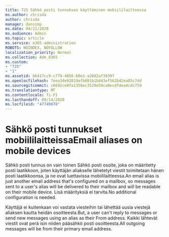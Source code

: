 ```yaml
---
title: 725 Sähkö posti tunnuksen käyttäminen mobiililaitteessa
ms.author: chrisda
author: chrisda
manager: dansimp
ms.date: 04/21/2020
ms.audience: Admin
ms.topic: article
ms.service: o365-administration
ROBOTS: NOINDEX, NOFOLLOW
localization_priority: Normal
ms.collection: Adm_O365
ms.custom:
- "725"
- "1"
ms.assetid: b6417cc9-c779-4856-b0e1-a2882af39397
ms.openlocfilehash: 7eea3de92019afb801b1b843ef562b42ea85c7dd
ms.sourcegitcommit: c6692ce0fa1358ec3529e59ca0ecdfdea4cdc759
ms.translationtype: MT
ms.contentlocale: fi-FI
ms.lasthandoff: 09/14/2020
ms.locfileid: "47749078"
---
```

# <a name="email-aliases-on-mobile-devices"></a><span data-ttu-id="22774-102">Sähkö posti tunnukset mobiililaitteissa</span><span class="sxs-lookup"><span data-stu-id="22774-102">Email aliases on mobile devices</span></span>

<span data-ttu-id="22774-103">Sähkö posti tunnus on vain toinen Sähkö posti osoite, joka on määritetty posti laatikkoon, joten käyttäjän aliakselle lähetetyt viestit toimitetaan hänen posti laatikkoonsa, ja ne ovat luettavissa mobiililaitteessa.</span><span class="sxs-lookup"><span data-stu-id="22774-103">An email alias is just another email address that's configured on a mailbox, so messages sent to a user's alias will be delivered to their mailbox and will be readable on their mobile device.</span></span> <span data-ttu-id="22774-104">Lisä määrityksiä ei tarvita.</span><span class="sxs-lookup"><span data-stu-id="22774-104">No additional configuration is needed.</span></span>

<span data-ttu-id="22774-105">Käyttäjä ei kuitenkaan voi vastata viesteihin tai lähettää uusia viestejä aliaksen kautta heidän osoitteesta.</span><span class="sxs-lookup"><span data-stu-id="22774-105">But, a user can't reply to messages or send new messages using an alias as their From address.</span></span> <span data-ttu-id="22774-106">Kaikki lähtevät viestit ovat perä isin niiden pääsähkö posti osoitteesta.</span><span class="sxs-lookup"><span data-stu-id="22774-106">All outgoing messages will be from their primary email address.</span></span>
